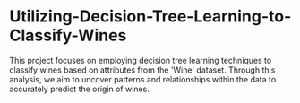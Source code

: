 # Utilizing-Decision-Tree-Learning-to-Classify-Wines
This project focuses on employing decision tree learning techniques to classify wines based on attributes from the 'Wine' dataset. Through this analysis, we aim to uncover patterns and relationships within the data to accurately predict the origin of wines.
